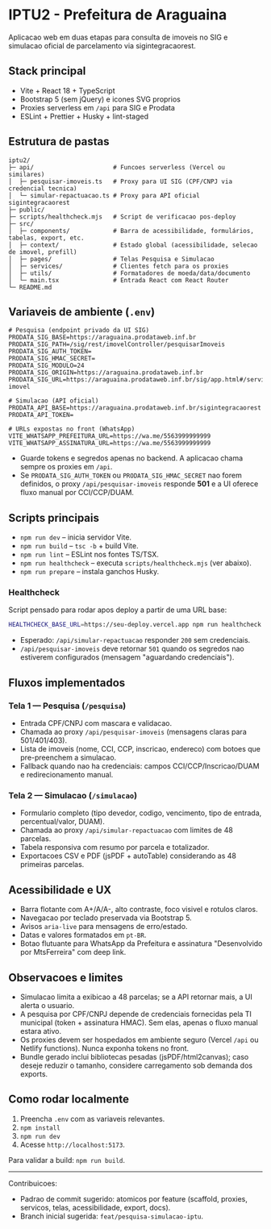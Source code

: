 ﻿# IPTU2 - Prefeitura de Araguaina

Aplicacao web em duas etapas para consulta de imoveis no SIG e simulacao oficial de parcelamento via sigintegracaorest.

## Stack principal

- Vite + React 18 + TypeScript
- Bootstrap 5 (sem jQuery) e icones SVG proprios
- Proxies serverless em `/api` para SIG e Prodata
- ESLint + Prettier + Husky + lint-staged

## Estrutura de pastas

```
iptu2/
├─ api/                      # Funcoes serverless (Vercel ou similares)
│  ├─ pesquisar-imoveis.ts   # Proxy para UI SIG (CPF/CNPJ via credencial tecnica)
│  └─ simular-repactuacao.ts # Proxy para API oficial sigintegracaorest
├─ public/
├─ scripts/healthcheck.mjs   # Script de verificacao pos-deploy
├─ src/
│  ├─ components/            # Barra de acessibilidade, formulários, tabelas, export, etc.
│  ├─ context/               # Estado global (acessibilidade, selecao de imovel, prefill)
│  ├─ pages/                 # Telas Pesquisa e Simulacao
│  ├─ services/              # Clientes fetch para os proxies
│  ├─ utils/                 # Formatadores de moeda/data/documento
│  └─ main.tsx               # Entrada React com React Router
└─ README.md
```

## Variaveis de ambiente (`.env`)

```
# Pesquisa (endpoint privado da UI SIG)
PRODATA_SIG_BASE=https://araguaina.prodataweb.inf.br
PRODATA_SIG_PATH=/sig/rest/imovelController/pesquisarImoveis
PRODATA_SIG_AUTH_TOKEN=
PRODATA_SIG_HMAC_SECRET=
PRODATA_SIG_MODULO=24
PRODATA_SIG_ORIGIN=https://araguaina.prodataweb.inf.br
PRODATA_SIG_URL=https://araguaina.prodataweb.inf.br/sig/app.html#/servicosonline/debito-imovel

# Simulacao (API oficial)
PRODATA_API_BASE=https://araguaina.prodataweb.inf.br/sigintegracaorest
PRODATA_API_TOKEN=

# URLs expostas no front (WhatsApp)
VITE_WHATSAPP_PREFEITURA_URL=https://wa.me/5563999999999
VITE_WHATSAPP_ASSINATURA_URL=https://wa.me/5563999999999
```

- Guarde tokens e segredos apenas no backend. A aplicacao chama sempre os proxies em `/api`.
- Se `PRODATA_SIG_AUTH_TOKEN` ou `PRODATA_SIG_HMAC_SECRET` nao forem definidos, o proxy `/api/pesquisar-imoveis` responde **501** e a UI oferece fluxo manual por CCI/CCP/DUAM.

## Scripts principais

- `npm run dev` – inicia servidor Vite.
- `npm run build` – `tsc -b` + build Vite.
- `npm run lint` – ESLint nos fontes TS/TSX.
- `npm run healthcheck` – executa `scripts/healthcheck.mjs` (ver abaixo).
- `npm run prepare` – instala ganchos Husky.

### Healthcheck

Script pensado para rodar apos deploy a partir de uma URL base:

```bash
HEALTHCHECK_BASE_URL=https://seu-deploy.vercel.app npm run healthcheck
```

- Esperado: `/api/simular-repactuacao` responder `200` sem credenciais.
- `/api/pesquisar-imoveis` deve retornar `501` quando os segredos nao estiverem configurados (mensagem "aguardando credenciais").

## Fluxos implementados

### Tela 1 — Pesquisa (`/pesquisa`)

- Entrada CPF/CNPJ com mascara e validacao.
- Chamada ao proxy `/api/pesquisar-imoveis` (mensagens claras para 501/401/403).
- Lista de imoveis (nome, CCI, CCP, inscricao, endereco) com botoes que pre-preenchem a simulacao.
- Fallback quando nao ha credenciais: campos CCI/CCP/Inscricao/DUAM e redirecionamento manual.

### Tela 2 — Simulacao (`/simulacao`)

- Formulario completo (tipo devedor, codigo, vencimento, tipo de entrada, percentual/valor, DUAM).
- Chamada ao proxy `/api/simular-repactuacao` com limites de 48 parcelas.
- Tabela responsiva com resumo por parcela e totalizador.
- Exportacoes CSV e PDF (jsPDF + autoTable) considerando as 48 primeiras parcelas.

## Acessibilidade e UX

- Barra flotante com A+/A/A-, alto contraste, foco visivel e rotulos claros.
- Navegacao por teclado preservada via Bootstrap 5.
- Avisos `aria-live` para mensagens de erro/estado.
- Datas e valores formatados em `pt-BR`.
- Botao flutuante para WhatsApp da Prefeitura e assinatura "Desenvolvido por MtsFerreira" com deep link.

## Observacoes e limites

- Simulacao limita a exibicao a 48 parcelas; se a API retornar mais, a UI alerta o usuario.
- A pesquisa por CPF/CNPJ depende de credenciais fornecidas pela TI municipal (token + assinatura HMAC). Sem elas, apenas o fluxo manual estara ativo.
- Os proxies devem ser hospedados em ambiente seguro (Vercel `/api` ou Netlify functions). Nunca exponha tokens no front.
- Bundle gerado inclui bibliotecas pesadas (jsPDF/html2canvas); caso deseje reduzir o tamanho, considere carregamento sob demanda dos exports.

## Como rodar localmente

1. Preencha `.env` com as variaveis relevantes.
2. `npm install`
3. `npm run dev`
4. Acesse `http://localhost:5173`.

Para validar a build: `npm run build`.

---

Contribuicoes:

- Padrao de commit sugerido: atomicos por feature (scaffold, proxies, servicos, telas, acessibilidade, export, docs).
- Branch inicial sugerida: `feat/pesquisa-simulacao-iptu`.

